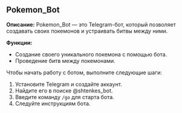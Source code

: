 ## Pokemon_Bot

**Описание:**
Pokemon_Bot — это Telegram-бот, который позволяет создавать своих покемонов и устраивать битвы между ними.

**Функции:**
* Создание своего уникального покемона с помощью бота.
* Проведение битв между покемонами.

Чтобы начать работу с ботом, выполните следующие шаги:
1. Установите Telegram и создайте аккаунт.
2. Найдите его в поиске @shtenkes_bot.
3. Введите команду `/go` для старта бота.
4. Следуйте инструкциям бота.
